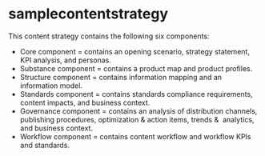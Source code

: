 # samplecontentstrategy
This content strategy contains the following six components:
* Core component = contains an opening scenario, strategy statement, KPI analysis, and personas.
* Substance component = contains a product map and product profiles.
* Structure component = contains information mapping and an information model.
* Standards component = contains standards compliance requirements, content impacts, and business context. 
* Governance component = contains an analysis of distribution channels, publishing procedures, optimization & action items, trends &  analytics, and business context.
* Workflow component = contains content workflow and workflow KPIs and standards.
